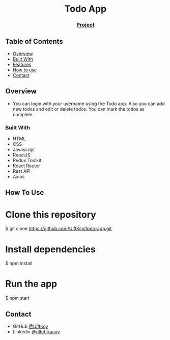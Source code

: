 <h1 align="center">Todo App</h1>


<div align="center">
  <h3>
    <a href="https://todo-lggm6dxfj-ulftkcy.vercel.app/">
      Project
    </a>
  </h3>
</div>

<!-- TABLE OF CONTENTS -->

## Table of Contents

- [Overview](#overview)
- [Built With](#built-with)
- [Features](#features)
- [How to use](#how-to-use)
- [Contact](#contact)

<!-- OVERVIEW -->

## Overview

- You can login with your username using the Todo app. Also you can add new todos and edit or delete todos. You can mark the todos as complete.

### Built With

- HTML
- CSS
- Javascript
- ReactJS
- Redux Toolkit
- React Router
- Rest API
- Axios

## How To Use

# Clone this repository
$ git clone https://github.com/UlftKcy/todo-app.git
# Install dependencies
  $ npm install
# Run the app
  $ npm start

## Contact

- GitHub [@UlftKcy](https://github.com/UlftKcy)
- Linkedin [@ülfet-kacay](https://www.linkedin.com/in/ulfet-kacay/)
